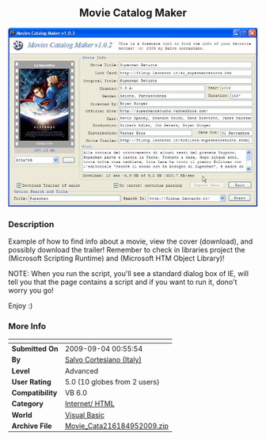 ﻿<div align="center">

## Movie Catalog Maker

<img src="PIC200995840569099.jpg">
</div>

### Description

Example of how to find info about a movie, view the cover (download), and possibly download the trailer! Remember to check in libraries project the (Microsoft Scripting Runtime) and (Microsoft HTM Object Library)!

NOTE: When you run the script, you'll see a standard dialog box of IE, will tell you that the page contains a script and if you want to run it, dono't worry you go!

Enjoy :)
 
### More Info
 


<span>             |<span>
---                |---
**Submitted On**   |2009-09-04 00:55:54
**By**             |[Salvo Cortesiano \(Italy\)](https://github.com/Planet-Source-Code/PSCIndex/blob/master/ByAuthor/salvo-cortesiano-italy.md)
**Level**          |Advanced
**User Rating**    |5.0 (10 globes from 2 users)
**Compatibility**  |VB 6\.0
**Category**       |[Internet/ HTML](https://github.com/Planet-Source-Code/PSCIndex/blob/master/ByCategory/internet-html__1-34.md)
**World**          |[Visual Basic](https://github.com/Planet-Source-Code/PSCIndex/blob/master/ByWorld/visual-basic.md)
**Archive File**   |[Movie\_Cata216184952009\.zip](https://github.com/Planet-Source-Code/salvo-cortesiano-italy-movie-catalog-maker__1-72433/archive/master.zip)









